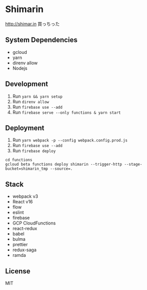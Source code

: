 # Shimarin

http://shimar.in 買っちった

## System Dependencies

- gcloud
- yarn
- direnv allow
- Nodejs

## Development

1. Run `yarn && yarn setup`
2. Run `direnv allow`
3. Run `firebase use --add`
4. Run `firebase serve --only functions & yarn start`

## Deployment

1. Run `yarn webpack -p --config webpack.config.prod.js`
2. Run `firebase use --add`
3. Run `firebase deploy`

```
cd functions
gcloud beta functions deploy shimarin --trigger-http --stage-bucket=shimarin_tmp --source=.
```

## Stack

- webpack v3
- React v16
- flow
- eslint
- firebase
- GCP CloudFunctions
- react-redux
- babel
- bulma
- prettier
- redux-saga
- ramda

## License

MIT
